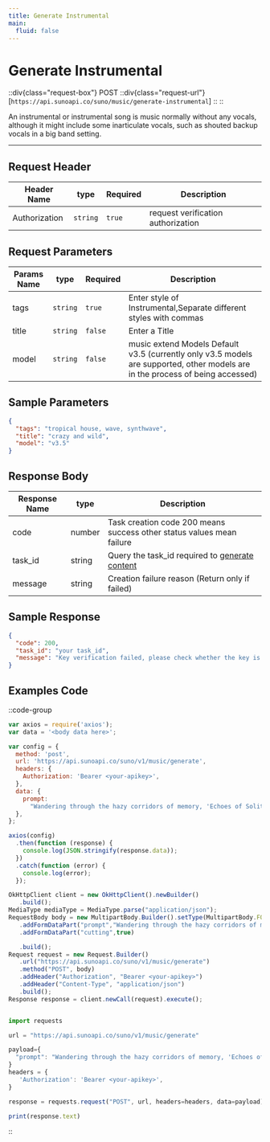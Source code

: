 ```yaml
---
title: Generate Instrumental
main:
  fluid: false
---
```


# Generate Instrumental

::div{class="request-box"}
<span class="request-identifier">POST</span>
::div{class="request-url"}
[`https://api.sunoapi.co/suno/music/generate-instrumental`]
::
::

An instrumental or instrumental song is music normally without any vocals, although it might include some inarticulate vocals, such as shouted backup vocals in a big band setting.

---

## Request Header

| Header Name   | type     | Required | Description                        |
| ------------- | -------- | -------- | ---------------------------------- |
| Authorization | `string` | `true`   | request verification authorization |

## Request Parameters

| Params Name | type     | Required | Description                                                                                                                    |
| ----------- | -------- | -------- | ------------------------------------------------------------------------------------------------------------------------------ |
| tags        | `string` | `true`   | Enter style of Instrumental,Separate different styles with commas                                                              |
| title       | `string` | `false`  | Enter a Title                                                                                                                  |
| model       | `string` | `false`  | music extend Models Default v3.5 (currently only v3.5 models are supported, other models are in the process of being accessed) |

## Sample Parameters

```json
{
  "tags": "tropical house, wave, synthwave",
  "title": "crazy and wild",
  "model": "v3.5"
}
```

## Response Body

| Response Name | type   | Description                                                                          |
| ------------- | ------ | ------------------------------------------------------------------------------------ |
| code          | number | Task creation code 200 means success other status values ​​mean failure              |
| task_id       | string | Query the task_id required to [generate content](https://api.sunoapi.co/music/query) |
| message       | string | Creation failure reason (Return only if failed)                                      |

## Sample Response

```json
{
  "code": 200,
  "task_id": "your task_id",
  "message": "Key verification failed, please check whether the key is correct"
}
```

## Examples Code

::code-group

```js [node]
var axios = require('axios');
var data = '<body data here>';

var config = {
  method: 'post',
  url: 'https://api.sunoapi.co/suno/v1/music/generate',
  headers: {
    Authorization: 'Bearer <your-apikey>',
  },
  data: {
    prompt:
      "Wandering through the hazy corridors of memory, 'Echoes of Solitude' weaves a tapestry of melancholic melodies that embrace the listener in a warm yet lonely embrace. The vocals, a soft whisper against the night, intertwine with the gentle strumming of an acoustic guitar, painting a picture of solitude that is both beautiful and haunting. Layers of ethereal synths rise and fall like the tide, carrying the song towards depths unknown, while the drums pulse with a distant, almost tribal rhythm, adding a touch of mystery to the already atmospheric soundscape. This is a track that embodies the quiet introspection of a soul seeking solace in the vastness of its own thoughts, a stylistic blend of dream-pop and indie-folk that lingers long after the final note fades away.",
  },
};

axios(config)
  .then(function (response) {
    console.log(JSON.stringify(response.data));
  })
  .catch(function (error) {
    console.log(error);
  });
```

```js [Java]
OkHttpClient client = new OkHttpClient().newBuilder()
   .build();
MediaType mediaType = MediaType.parse("application/json");
RequestBody body = new MultipartBody.Builder().setType(MultipartBody.FORM)
   .addFormDataPart("prompt","Wandering through the hazy corridors of memory, 'Echoes of Solitude' weaves a tapestry of melancholic melodies that embrace the listener in a warm yet lonely embrace. The vocals, a soft whisper against the night, intertwine with the gentle strumming of an acoustic guitar, painting a picture of solitude that is both beautiful and haunting. Layers of ethereal synths rise and fall like the tide, carrying the song towards depths unknown, while the drums pulse with a distant, almost tribal rhythm, adding a touch of mystery to the already atmospheric soundscape. This is a track that embodies the quiet introspection of a soul seeking solace in the vastness of its own thoughts, a stylistic blend of dream-pop and indie-folk that lingers long after the final note fades away.")
   .addFormDataPart("cutting",true)

   .build();
Request request = new Request.Builder()
   .url("https://api.sunoapi.co/suno/v1/music/generate")
   .method("POST", body)
   .addHeader("Authorization", "Bearer <your-apikey>")
   .addHeader("Content-Type", "application/json")
   .build();
Response response = client.newCall(request).execute();
```

```js [Python]

import requests

url = "https://api.sunoapi.co/suno/v1/music/generate"

payload={
  "prompt": "Wandering through the hazy corridors of memory, 'Echoes of Solitude' weaves a tapestry of melancholic melodies that embrace the listener in a warm yet lonely embrace. The vocals, a soft whisper against the night, intertwine with the gentle strumming of an acoustic guitar, painting a picture of solitude that is both beautiful and haunting. Layers of ethereal synths rise and fall like the tide, carrying the song towards depths unknown, while the drums pulse with a distant, almost tribal rhythm, adding a touch of mystery to the already atmospheric soundscape. This is a track that embodies the quiet introspection of a soul seeking solace in the vastness of its own thoughts, a stylistic blend of dream-pop and indie-folk that lingers long after the final note fades away.",
}
headers = {
   'Authorization': 'Bearer <your-apikey>',
}

response = requests.request("POST", url, headers=headers, data=payload)

print(response.text)
```

::
